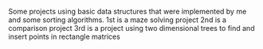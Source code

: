 Some projects using basic data structures that were implemented by me and some sorting algorithms.
1st is a maze solving project
2nd is a comparison project
3rd is a project using two dimensional trees to find and insert points in rectangle matrices
